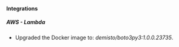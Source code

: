 #### Integrations
##### AWS - Lambda
- Upgraded the Docker image to: *demisto/boto3py3:1.0.0.23735*.
